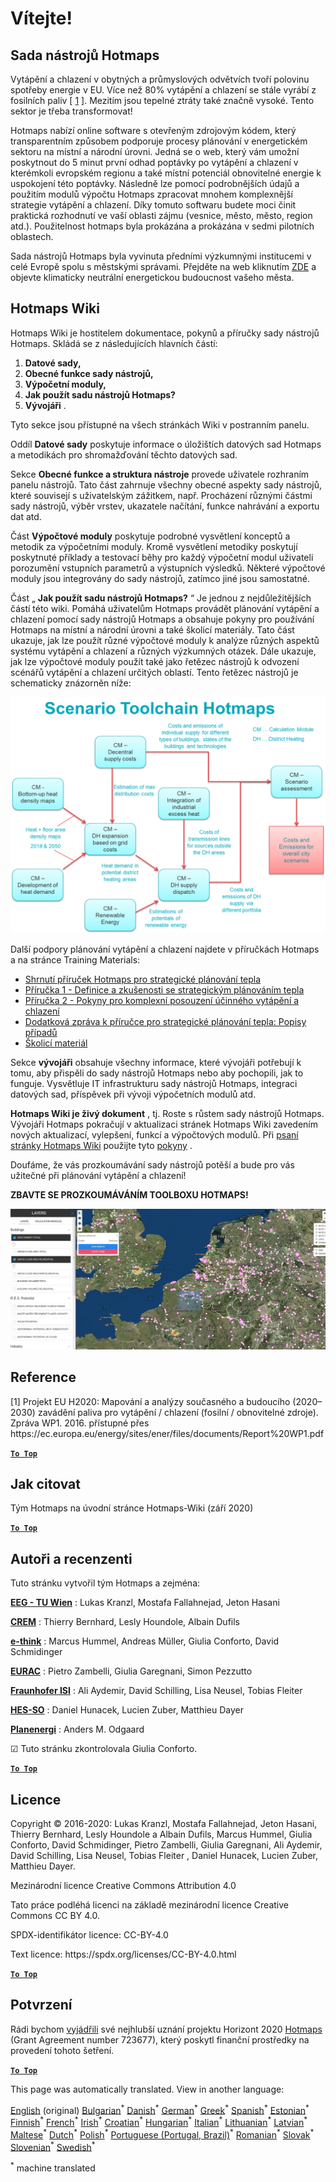 <h1><a class="anchor" id="welcome!" href="#welcome!"><i class="fa fa-link"></i></a>Vítejte!</h1><h2><a class="anchor" id="hotmaps-toolbox" href="#hotmaps-toolbox"><i class="fa fa-link"></i></a> Sada nástrojů Hotmaps</h2><p> Vytápění a chlazení v obytných a průmyslových odvětvích tvoří polovinu spotřeby energie v EU. Více než 80% vytápění a chlazení se stále vyrábí z fosilních paliv [ <a href="#references">1</a> ]. Mezitím jsou tepelné ztráty také značně vysoké. Tento sektor je třeba transformovat!</p><p> Hotmaps nabízí online software s otevřeným zdrojovým kódem, který transparentním způsobem podporuje procesy plánování v energetickém sektoru na místní a národní úrovni. Jedná se o web, který vám umožní poskytnout do 5 minut první odhad poptávky po vytápění a chlazení v kterémkoli evropském regionu a také místní potenciál obnovitelné energie k uspokojení této poptávky. Následně lze pomocí podrobnějších údajů a použitím modulů výpočtu Hotmaps zpracovat mnohem komplexnější strategie vytápění a chlazení. Díky tomuto softwaru budete moci činit praktická rozhodnutí ve vaší oblasti zájmu (vesnice, město, město, region atd.). Použitelnost hotmaps byla prokázána a prokázána v sedmi pilotních oblastech.</p><p> Sada nástrojů Hotmaps byla vyvinuta předními výzkumnými institucemi v celé Evropě spolu s městskými správami. Přejděte na web kliknutím <a href="https://www.hotmaps.eu/map">ZDE</a> a objevte klimaticky neutrální energetickou budoucnost vašeho města.</p><h2><a class="anchor" id="hotmaps-wiki" href="#hotmaps-wiki"><i class="fa fa-link"></i></a> Hotmaps Wiki</h2><p> Hotmaps Wiki je hostitelem dokumentace, pokynů a příručky sady nástrojů Hotmaps. Skládá se z následujících hlavních částí:</p><ol><li> <strong>Datové sady,</strong></li><li> <strong>Obecné funkce sady nástrojů,</strong></li><li> <strong>Výpočetní moduly,</strong></li><li> <strong>Jak použít sadu nástrojů Hotmaps?</strong></li><li> <strong>Vývojáři</strong> .</li></ol><p> Tyto sekce jsou přístupné na všech stránkách Wiki v postranním panelu.</p><p> Oddíl <strong>Datové sady</strong> poskytuje informace o úložištích datových sad Hotmaps a metodikách pro shromažďování těchto datových sad.</p><p> Sekce <strong>Obecné funkce a struktura nástroje</strong> provede uživatele rozhraním panelu nástrojů. Tato část zahrnuje všechny obecné aspekty sady nástrojů, které souvisejí s uživatelským zážitkem, např. Procházení různými částmi sady nástrojů, výběr vrstev, ukazatele načítání, funkce nahrávání a exportu dat atd.</p><p> Část <strong>Výpočtové moduly</strong> poskytuje podrobné vysvětlení konceptů a metodik za výpočetními moduly. Kromě vysvětlení metodiky poskytují poskytnuté příklady a testovací běhy pro každý výpočetní modul uživateli porozumění vstupních parametrů a výstupních výsledků. Některé výpočtové moduly jsou integrovány do sady nástrojů, zatímco jiné jsou samostatné.</p><p> Část „ <strong>Jak použít sadu nástrojů Hotmaps?</strong> “ Je jednou z nejdůležitějších částí této wiki. Pomáhá uživatelům Hotmaps provádět plánování vytápění a chlazení pomocí sady nástrojů Hotmaps a obsahuje pokyny pro používání Hotmaps na místní a národní úrovni a také školicí materiály. Tato část ukazuje, jak lze použít různé výpočtové moduly k analýze různých aspektů systému vytápění a chlazení a různých výzkumných otázek. Dále ukazuje, jak lze výpočtové moduly použít také jako řetězec nástrojů k odvození scénářů vytápění a chlazení určitých oblastí. Tento řetězec nástrojů je schematicky znázorněn níže:</p><p align="center"><img alt="výkres" src="../images/Hotmaps_toolchain_2019-05-09.png" width="550"/></p><p> Další podpory plánování vytápění a chlazení najdete v příručkách Hotmaps a na stránce Training Materials:</p><ul><li> <a href="https://www.hotmaps-project.eu/wp-content/uploads/2019/04/Summary-Hotmaps-Handbook.pdf">Shrnutí příruček Hotmaps pro strategické plánování tepla</a></li><li> <a href="https://vbn.aau.dk/da/publications/definition-amp-experiences-of-strategic-heat-planning">Příručka 1 - Definice a zkušenosti se strategickým plánováním tepla</a></li><li> <a href="https://vbn.aau.dk/da/publications/guidance-for-the-comprehensive-assessment-of-efficient-heating-an">Příručka 2 - Pokyny pro komplexní posouzení účinného vytápění a chlazení</a></li><li> <a href="https://vbn.aau.dk/da/publications/appendix-report-to-the-hotmaps-handbook-for-strategic-heat-planni">Dodatková zpráva k příručce pro strategické plánování tepla: Popisy případů</a></li><li> <a href="https://wiki.hotmaps.hevs.ch/Training-Material">Školicí materiál</a></li></ul><p> Sekce <strong>vývojáři</strong> obsahuje všechny informace, které vývojáři potřebují k tomu, aby přispěli do sady nástrojů Hotmaps nebo aby pochopili, jak to funguje. Vysvětluje IT infrastrukturu sady nástrojů Hotmaps, integraci datových sad, příspěvek při vývoji výpočetních modulů atd.</p><p> <strong>Hotmaps Wiki je živý dokument</strong> , tj. Roste s růstem sady nástrojů Hotmaps. Vývojáři Hotmaps pokračují v aktualizaci stránek Hotmaps Wiki zavedením nových aktualizací, vylepšení, funkcí a výpočtových modulů. Při <a href="Guidelines-for-writing-a-Hotmaps-Wiki-page">psaní stránky Hotmaps Wiki</a> použijte tyto <a href="Guidelines-for-writing-a-Hotmaps-Wiki-page">pokyny</a> .</p><p> Doufáme, že vás prozkoumávání sady nástrojů potěší a bude pro vás užitečné při plánování vytápění a chlazení!</p><p> <strong>ZBAVTE SE PROZKOUMÁVÁNÍM TOOLBOXU HOTMAPS!</strong></p><img alt="" src="../images/Hotmaps_test.JPG"/><h2><a class="anchor" id="references" href="#references"><i class="fa fa-link"></i></a> Reference</h2><p> [1] Projekt EU H2020: Mapování a analýzy současného a budoucího (2020–2030) zavádění paliva pro vytápění / chlazení (fosilní / obnovitelné zdroje). Zpráva WP1. 2016. přístupné přes https://ec.europa.eu/energy/sites/ener/files/documents/Report%20WP1.pdf</p><p><ins> <code><strong><a href="#hotmaps-toolbox">To Top</a></strong></code></ins></p><h2><a class="anchor" id="how-to-cite" href="#how-to-cite"><i class="fa fa-link"></i></a> Jak citovat</h2><p> Tým Hotmaps na úvodní stránce Hotmaps-Wiki (září 2020)</p><p><ins> <code><strong><a href="#hotmaps-toolbox">To Top</a></strong></code></ins></p><h2><a class="anchor" id="authors-and-reviewers" href="#authors-and-reviewers"><i class="fa fa-link"></i></a> Autoři a recenzenti</h2><p> Tuto stránku vytvořil tým Hotmaps a zejména:</p><p> <strong><a href="https://eeg.tuwien.ac.at/">EEG - TU Wien</a></strong> : Lukas Kranzl, Mostafa Fallahnejad, Jeton Hasani</p><p> <strong><a href="https://www.crem.ch/">CREM</a></strong> : Thierry Bernhard, Lesly Houndole, Albain Dufils</p><p> <strong><a href="https://e-think.ac.at">e-think</a></strong> : Marcus Hummel, Andreas Müller, Giulia Conforto, David Schmidinger</p><p> <strong><a href="http://www.eurac.edu">EURAC</a></strong> : Pietro Zambelli, Giulia Garegnani, Simon Pezzutto</p><p> <strong><a href="https://isi.fraunhofer.de/">Fraunhofer ISI</a></strong> : Ali Aydemir, David Schilling, Lisa Neusel, Tobias Fleiter</p><p> <strong><a href="https://www.hevs.ch">HES-SO</a></strong> : Daniel Hunacek, Lucien Zuber, Matthieu Dayer</p><p> <strong><a href="https://planenergi.dk/">Planenergi</a></strong> : Anders M. Odgaard</p><p> ☑ Tuto stránku zkontrolovala Giulia Conforto.</p><p> <a href="#table-of-contents"><strong><code>To Top</code></strong></a></p><h2><a class="anchor" id="license" href="#license"><i class="fa fa-link"></i></a> Licence</h2><p> Copyright © 2016-2020: Lukas Kranzl, Mostafa Fallahnejad, Jeton Hasani, Thierry Bernhard, Lesly Houndole a Albain Dufils, Marcus Hummel, Giulia Conforto, David Schmidinger, Pietro Zambelli, Giulia Garegnani, Ali Aydemir, David Schilling, Lisa Neusel, Tobias Fleiter , Daniel Hunacek, Lucien Zuber, Matthieu Dayer.</p><p> Mezinárodní licence Creative Commons Attribution 4.0</p><p> Tato práce podléhá licenci na základě mezinárodní licence Creative Commons CC BY 4.0.</p><p> SPDX-identifikátor licence: CC-BY-4.0</p><p> Text licence: https://spdx.org/licenses/CC-BY-4.0.html</p><p><ins> <code><strong><a href="#hotmaps-toolbox">To Top</a></strong></code></ins></p><h2><a class="anchor" id="acknowledgement" href="#acknowledgement"><i class="fa fa-link"></i></a> Potvrzení</h2><p> Rádi bychom <a href="https://www.hotmaps-project.eu">vyjádřili</a> své nejhlubší uznání projektu Horizont 2020 <a href="https://www.hotmaps-project.eu">Hotmaps</a> (Grant Agreement number 723677), který poskytl finanční prostředky na provedení tohoto šetření.</p><p><ins> <code><strong><a href="#hotmaps-toolbox">To Top</a></strong></code></ins></p>
<!--- THIS IS A SUPER UNIQUE IDENTIFIER -->

This page was automatically translated. View in another language:

[English](../en/Home) (original) [Bulgarian](../bg/Home)<sup>\*</sup>  [Danish](../da/Home)<sup>\*</sup> [German](../de/Home)<sup>\*</sup> [Greek](../el/Home)<sup>\*</sup> [Spanish](../es/Home)<sup>\*</sup> [Estonian](../et/Home)<sup>\*</sup> [Finnish](../fi/Home)<sup>\*</sup> [French](../fr/Home)<sup>\*</sup> [Irish](../ga/Home)<sup>\*</sup> [Croatian](../hr/Home)<sup>\*</sup> [Hungarian](../hu/Home)<sup>\*</sup> [Italian](../it/Home)<sup>\*</sup> [Lithuanian](../lt/Home)<sup>\*</sup> [Latvian](../lv/Home)<sup>\*</sup> [Maltese](../mt/Home)<sup>\*</sup> [Dutch](../nl/Home)<sup>\*</sup> [Polish](../pl/Home)<sup>\*</sup> [Portuguese (Portugal, Brazil)](../pt/Home)<sup>\*</sup> [Romanian](../ro/Home)<sup>\*</sup> [Slovak](../sk/Home)<sup>\*</sup> [Slovenian](../sl/Home)<sup>\*</sup> [Swedish](../sv/Home)<sup>\*</sup> 

<sup>\*</sup> machine translated
